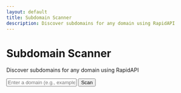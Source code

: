```yaml
---
layout: default
title: Subdomain Scanner
description: Discover subdomains for any domain using RapidAPI
---
```


<style>
{% include_relative style.css %}
</style>

<div class="container">
  <h1>Subdomain Scanner</h1>
  <p>Discover subdomains for any domain using RapidAPI</p>
  <div class="input-group">
    <input type="text" id="domainInput" placeholder="Enter a domain (e.g., example.com)" />
    <button onclick="scanSubdomains()">Scan</button>
  </div>
  <ul id="subdomainList"></ul>
</div>

<script>
// Load configuration if available, fallback to example config
if (typeof CONFIG === 'undefined') {
  window.CONFIG = {
    RAPIDAPI_KEY: 'YOUR_RAPIDAPI_KEY_HERE',
    API_HOST: 'subdomain-scan1.p.rapidapi.com'
  };
}
</script>
<script src="{{ '/assets/js/scanner.js' | relative_url }}"></script>
